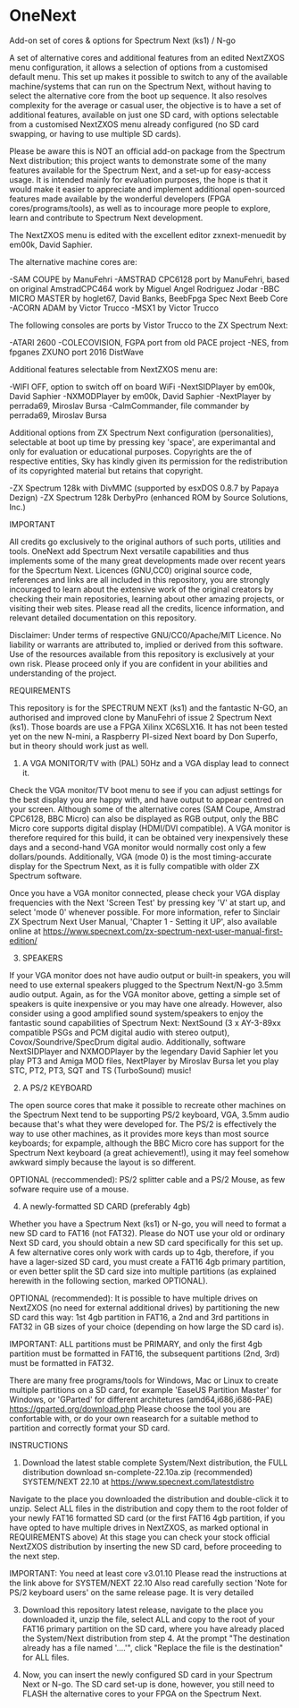 # OneNext
 Add-on set of cores & options for Spectrum Next (ks1) / N-go

A set of alternative cores and additional features from an edited NextZXOS menu configuration, it allows a selection of options from a customised default menu. This set up makes it possible to switch to any of the available machine/systems that can run on the Spectrum Next, without having to select the alternative core from the boot up sequence. It also resolves complexity for the average or casual user, the objective is to have a set of additional features, available on just one SD card, with options selectable from a customised NextZXOS menu already configured (no SD card swapping, or having to use multiple SD cards).

Please be aware this is NOT an official add-on package from the Spectrum Next distribution; this project wants to demonstrate some of the many features available for the Spectrum Next, and a set-up for easy-access usage. It is intended mainly for evaluation purposes, the hope is that it would make it easier to appreciate and implement additional open-sourced features made available by the wonderful developers (FPGA cores/programs/tools), as well as to incourage more people to explore, learn and contribute to Spectrum Next development.

The NextZXOS menu is edited with the excellent editor zxnext-menuedit by em00k, David Saphier. 

The alternative machine cores are:

-SAM COUPE by ManuFehri 
-AMSTRAD CPC6128 port by ManuFehri, based on original AmstradCPC464 work by Miguel Angel Rodriguez Jodar
-BBC MICRO MASTER by hoglet67, David Banks, BeebFpga Spec Next Beeb Core
-ACORN ADAM by Victor Trucco
-MSX1 by Victor Trucco

The following consoles are ports by Vistor Trucco to the ZX Spectrum Next:

-ATARI 2600 
-COLECOVISION, FGPA port from old PACE project
-NES, from fpganes ZXUNO port 2016 DistWave

Additional features selectable from NextZXOS menu are:

-WIFI OFF, option to switch off on board WiFi 
-NextSIDPlayer by em00k, David Saphier
-NXMODPlayer by em00k, David Saphier
-NextPlayer by perrada69, Miroslav Bursa
-CalmCommander, file commander by perrada69, Miroslav Bursa

Additional options from ZX Spectrum Next configuration (personalities), selectable at boot up time by pressing key 'space', are experimantal and only for evaluation or educational purposes. Copyrights are the of respective entities, Sky has kindly given its permission for the redistribution of its copyrighted material but retains that copyright. 

-ZX Spectrum 128k with DivMMC (supported by esxDOS 0.8.7 by Papaya Dezign)
-ZX Spectrum 128k DerbyPro (enhanced ROM by Source Solutions, Inc.)

IMPORTANT

All credits go exclusively to the original authors of such ports, utilities and tools. 
OneNext add Spectrum Next versatile capabilities and thus implements some of the many great developments made over recent years for the Specrtum Next. Licences (GNU,CC0) original source code, references and links are all included in this repository, you are strongly incouraged to learn about the extensive work of the original creators by checking their main repositories, learning about other amazing projects, or visiting their web sites. Please read all the credits, licence information, and relevant detailed documentation on this repository.

Disclaimer: Under terms of respective GNU/CC0/Apache/MIT Licence. No liability or warrants are attributed to, implied or derived from this software. Use of the resources available from this repository is exclusively at your own risk. Please proceed only if you are confident in your abilities and understanding of the project.

REQUIREMENTS

This repository is for the SPECTRUM NEXT (ks1) and the fantastic N-GO, an authorised and improved clone by ManuFehri of issue 2 Spectrum Next (ks1). Those boards are use a FPGA Xilinx XC6SLX16. It has not been tested yet on the new N-mini, a Raspberry PI-sized Next board by Don Superfo, but in theory should work just as well. 

1) A VGA MONITOR/TV with (PAL) 50Hz and a VGA display lead to connect it.
   
Check the VGA monitor/TV boot menu to see if you can adjust settings for the best display you are happy with, and have output to appear centred on your screen. Although some of the alternative cores (SAM Coupe, Amstrad CPC6128, BBC Micro) can also be displayed as RGB output, only the BBC Micro core supports digital display (HDMI/DVI compatible). A VGA monitor is therefore required for this build, it can be obtained very inexpensively these days and a second-hand VGA monitor would normally cost only a few dollars/pounds. Additionally, VGA (mode 0) is the most timing-accurate display for the Spectrum Next, as it is fully compatible with older ZX Spectrum software. 

Once you have a VGA monitor connected, please check your VGA display frequencies with the Next 'Screen Test' by pressing key 'V' at start up, and select 'mode 0' whenever possible. For more information, refer to Sinclair ZX Spectrum Next User Manual, 'Chapter 1 - Setting it UP', also available online at https://www.specnext.com/zx-spectrum-next-user-manual-first-edition/

3) SPEAKERS
    
If your VGA monitor does not have audio output or built-in speakers, you will need to use external speakers plugged to the Spectrum Next/N-go 3.5mm audio output. Again, as for the VGA monitor above, getting a simple set of speakers is quite inexpensive or you may have one already. However, also consider using a good amplified sound system/speakers to enjoy the fantastic sound capabilities of Spectrum Next: NextSound (3 x AY-3-89xx compatible PSGs and PCM digital audio with stereo output), Covox/Soundrive/SpecDrum digital audio. Additionally, software NextSIDPlayer and NXMODPlayer by the legendary David Saphier let you play PT3 and Amiga MOD files, NextPlayer by Miroslav Bursa let you play STC, PT2, PT3, SQT and TS (TurboSound) music!

2) A PS/2 KEYBOARD
   
The open source cores that make it possible to recreate other machines on the Spectrum Next tend to be supporting PS/2 keyboard, VGA, 3.5mm audio because that's what they were developed for. The PS/2 is effectively the way to use other machines, as it provides more keys than most source keyboards; for expample, although the BBC Micro core has support for the Spectrum Next keyboard (a great achievement!), using it may feel somehow awkward simply because the layout is so different.

OPTIONAL (reccommended): PS/2 splitter cable and a PS/2 Mouse, as few sofware require use of a mouse. 

4) A newly-formatted SD CARD (preferably 4gb)

Whether you have a Spectrum Next (ks1) or N-go, you will need to format a new SD card to FAT16 (not FAT32).
Please do NOT use your old or ordinary Next SD card, you should obtain a new SD card specifically for this set up. A few alternative cores only work with cards up to 4gb, therefore, if you have a lager-sized SD card, you must create a FAT16 4gb primary partition, or even better split the SD card size into multiple partitions (as explained herewith in the following section, marked OPTIONAL). 

OPTIONAL (recommended): It is possible to have multiple drives on NextZXOS (no need for external additional drives) by partitioning the new SD card this way: 1st 4gb partition in FAT16, a 2nd and 3rd partitions in FAT32 in GB sizes of your choice (depending on how large the SD card is).

IMPORTANT: ALL partitions must be PRIMARY, and only the first 4gb partition must be formatted in FAT16, the subsequent partitions (2nd, 3rd) must be formatted in FAT32.

There are many free programs/tools for Windows, Mac or Linux to create multiple partitions on a SD card, for example 'EaseUS Partition Master' for Windows, or 'GParted' for different architetures (amd64,i686,i686-PAE) https://gparted.org/download.php Please choose the tool you are confortable with, or do your own reasearch for a suitable method to partition and correctly format your SD card. 

INSTRUCTIONS

1) Download the latest stable complete System/Next distribution, the FULL distribution download sn-complete-22.10a.zip (recommended) SYSTEM/NEXT 22.10 at https://www.specnext.com/latestdistro

Navigate to the place you downloaded the distribution and double-click it to unzip. Select ALL files in the distribution and copy them to the root folder of your newly FAT16 formatted SD card (or the first FAT16 4gb partition, if you have opted to have multiple drives in NextZXOS, as marked optional in REQUIREMENTS above)
At this stage you can check your stock official NextZXOS distribution by inserting the new SD card, before proceeding to the next step.

IMPORTANT: You need at least core v3.01.10 Please read the instructions at the link above for SYSTEM/NEXT 22.10
Also read carefully section 'Note for PS/2 keyboard users' on the same release page. It is very detailed

3) Download this repository latest release, navigate to the place you downloaded it, unzip the file, select ALL and copy to the root of your FAT16 primary partition on the SD card, where you have already placed the System/Next distribution from step 4. At the prompt "The destination already has a file named '....'", click "Replace the file is the destination" for ALL files.

4) Now, you can insert the newly configured SD card in your Spectrum Next or N-go. The SD card set-up is done, however, you still need to FLASH the alternative cores to your FPGA on the Spectrum Next.

